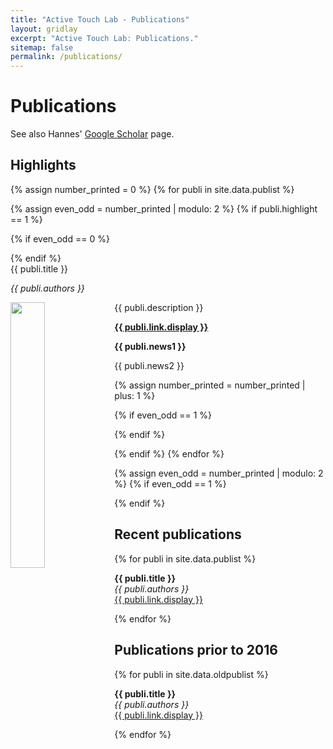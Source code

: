 ```yaml
---
title: "Active Touch Lab - Publications"
layout: gridlay
excerpt: "Active Touch Lab: Publications."
sitemap: false
permalink: /publications/
---
```



# Publications

See also Hannes' [Google Scholar](https://scholar.google.com/citations?user=1eUtNKIAAAAJ&hl=en) page.

## Highlights

{% assign number_printed = 0 %}
{% for publi in site.data.publist %}

{% assign even_odd = number_printed | modulo: 2 %}
{% if publi.highlight == 1 %}

{% if even_odd == 0 %}
<div class="row">
{% endif %}

<div class="col-sm-6 clearfix">
 <div class="well">
  <pubtit>{{ publi.title }}</pubtit>
  <p><em>{{ publi.authors }}</em></p>
  <img src="{{ site.url }}{{ site.baseurl }}/images/pubs/{{ publi.image }}" class="img-responsive" width="33%" style="float: left" />
  <p>{{ publi.description }}</p>
  <p><strong><a href="{{ publi.link.url }}">{{ publi.link.display }}</a></strong></p>
  <p><strong> {{ publi.news1 }}</strong></p>
  <p> {{ publi.news2 }}</p>
 </div>
</div>

{% assign number_printed = number_printed | plus: 1 %}

{% if even_odd == 1 %}
</div>
{% endif %}

{% endif %}
{% endfor %}

{% assign even_odd = number_printed | modulo: 2 %}
{% if even_odd == 1 %}
</div>
{% endif %}

## Recent publications

{% for publi in site.data.publist %}

  <strong>{{ publi.title }} </strong><br />
  <em>{{ publi.authors }} </em><br /><a href="{{ publi.link.url }}">{{ publi.link.display }}</a>

{% endfor %}

## Publications prior to 2016

{% for publi in site.data.oldpublist %}

  <strong>{{ publi.title }} </strong><br />
  <em>{{ publi.authors }} </em><br /><a href="{{ publi.link.url }}">{{ publi.link.display }}</a>

{% endfor %}
